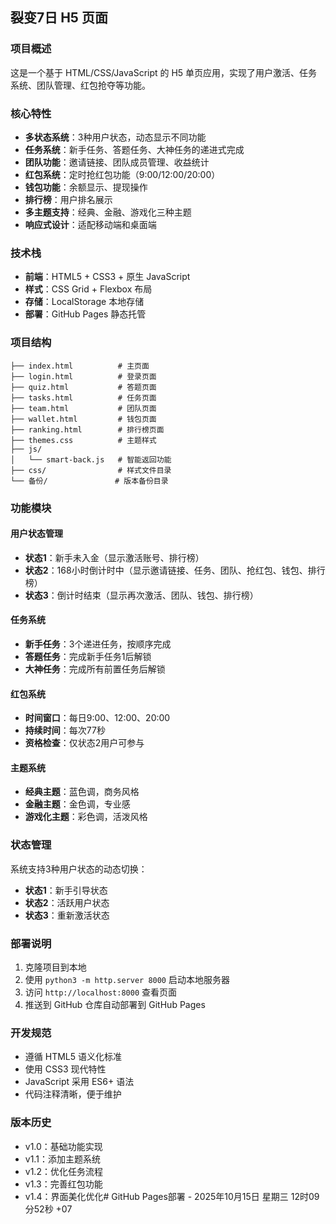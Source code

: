 ## 裂变7日 H5 页面

### 项目概述
这是一个基于 HTML/CSS/JavaScript 的 H5 单页应用，实现了用户激活、任务系统、团队管理、红包抢夺等功能。

### 核心特性
- **多状态系统**：3种用户状态，动态显示不同功能
- **任务系统**：新手任务、答题任务、大神任务的递进式完成
- **团队功能**：邀请链接、团队成员管理、收益统计
- **红包系统**：定时抢红包功能（9:00/12:00/20:00）
- **钱包功能**：余额显示、提现操作
- **排行榜**：用户排名展示
- **多主题支持**：经典、金融、游戏化三种主题
- **响应式设计**：适配移动端和桌面端

### 技术栈
- **前端**：HTML5 + CSS3 + 原生 JavaScript
- **样式**：CSS Grid + Flexbox 布局
- **存储**：LocalStorage 本地存储
- **部署**：GitHub Pages 静态托管

### 项目结构
```
├── index.html          # 主页面
├── login.html          # 登录页面
├── quiz.html           # 答题页面
├── tasks.html          # 任务页面
├── team.html           # 团队页面
├── wallet.html         # 钱包页面
├── ranking.html        # 排行榜页面
├── themes.css          # 主题样式
├── js/
│   └── smart-back.js   # 智能返回功能
├── css/                # 样式文件目录
└── 备份/               # 版本备份目录
```

### 功能模块

#### 用户状态管理
- **状态1**：新手未入金（显示激活账号、排行榜）
- **状态2**：168小时倒计时中（显示邀请链接、任务、团队、抢红包、钱包、排行榜）
- **状态3**：倒计时结束（显示再次激活、团队、钱包、排行榜）

#### 任务系统
- **新手任务**：3个递进任务，按顺序完成
- **答题任务**：完成新手任务1后解锁
- **大神任务**：完成所有前置任务后解锁

#### 红包系统
- **时间窗口**：每日9:00、12:00、20:00
- **持续时间**：每次77秒
- **资格检查**：仅状态2用户可参与

#### 主题系统
- **经典主题**：蓝色调，商务风格
- **金融主题**：金色调，专业感
- **游戏化主题**：彩色调，活泼风格

### 状态管理
系统支持3种用户状态的动态切换：
- **状态1**：新手引导状态
- **状态2**：活跃用户状态
- **状态3**：重新激活状态

### 部署说明
1. 克隆项目到本地
2. 使用 `python3 -m http.server 8000` 启动本地服务器
3. 访问 `http://localhost:8000` 查看页面
4. 推送到 GitHub 仓库自动部署到 GitHub Pages

### 开发规范
- 遵循 HTML5 语义化标准
- 使用 CSS3 现代特性
- JavaScript 采用 ES6+ 语法
- 代码注释清晰，便于维护

### 版本历史
- v1.0：基础功能实现
- v1.1：添加主题系统
- v1.2：优化任务流程
- v1.3：完善红包功能
- v1.4：界面美化优化# GitHub Pages部署 - 2025年10月15日 星期三 12时09分52秒 +07
